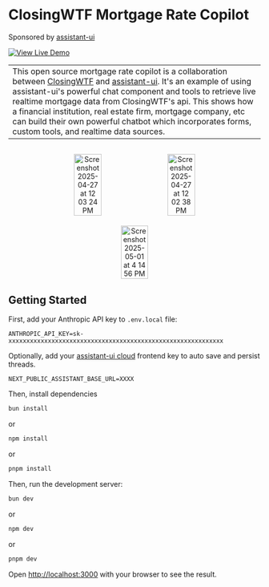 # ClosingWTF Mortgage Rate Copilot

Sponsored by [assistant-ui](https://assistant-ui.com)

<div align="left">
  <a href="https://closingwtf-mortgage-rates.vercel.app" target="_blank">
    <img src="https://img.shields.io/badge/View_Live_Demo-000000?style=for-the-badge&logo=vercel&logoColor=white" alt="View Live Demo" />
  </a>
</div>
<table>
  <tr>
    <!-- <td style="width: 150px; vertical-align: top; padding-right: 20px;">
      <img src="/public/images/mortgage_copilot_avatar.png" alt="Mortgage Copilot Avatar" width="150" />
    </td> -->
    <td style="vertical-align: middle;">
      This open source mortgage rate copilot is a collaboration between <a href="https://closingwtf.com">ClosingWTF</a> and <a href="https://github.com/Yonom/assistant-ui">assistant-ui</a>. It's an example of using assistant-ui's powerful chat component and tools to retrieve live realtime mortgage data from ClosingWTF's api. This shows how a financial institution, real estate firm, mortgage company, etc can build their own powerful chatbot which incorporates forms, custom tools, and realtime data sources.
    </td>
  </tr>
</table>


<div align="center" style="display: flex; justify-content: center; gap: 20px; margin: 30px 0; flex-wrap: wrap;">
  <img width="33%" alt="Screenshot 2025-04-27 at 12 03 24 PM" src="https://github.com/user-attachments/assets/1b7226d2-3a1d-4500-ad34-91de8a362888" />
  <img width="33%" alt="Screenshot 2025-04-27 at 12 02 38 PM" src="https://github.com/user-attachments/assets/7d256625-6afc-4f19-91de-94c4a5d84d07" />
  <img width="33%" alt="Screenshot 2025-05-01 at 4 14 56 PM" src="https://github.com/user-attachments/assets/2b00363d-b7bf-4fe9-a26a-a4d29a98ca0e" />
</div>


## Getting Started

First, add your Anthropic API key to  `.env.local` file:
```
ANTHROPIC_API_KEY=sk-xxxxxxxxxxxxxxxxxxxxxxxxxxxxxxxxxxxxxxxxxxxxxxxxxxxxxxxxxxxx
```

Optionally, add your [assistant-ui cloud](https://cloud.assistant-ui.com/) frontend key to auto save and persist threads.

```
NEXT_PUBLIC_ASSISTANT_BASE_URL=XXXX
```

Then, install dependencies

```bash
bun install
```
or 
```bash
npm install
```
or
```bash
pnpm install
```

Then, run the development server:

```bash
bun dev
```
or
```bash
npm dev
```
or
```bash
pnpm dev
```

Open [http://localhost:3000](http://localhost:3000) with your browser to see the result.
